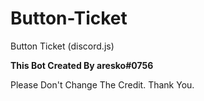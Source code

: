 # Button-Ticket
Button Ticket (discord.js)


**This Bot Created By aresko#0756**

Please Don't Change The Credit. Thank You.
